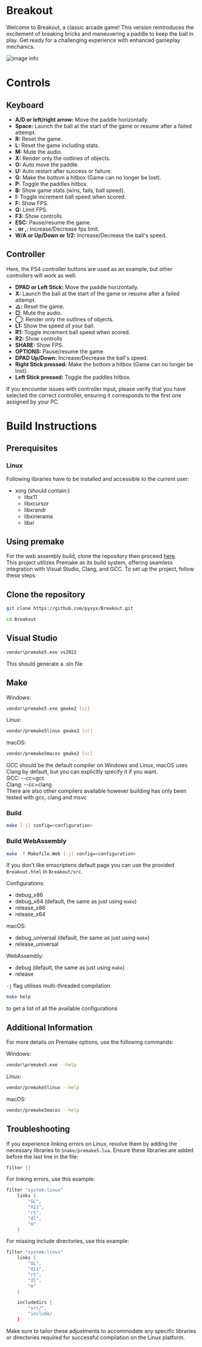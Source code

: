 # Breakout
Welcome to Breakout, a classic arcade game! This version reintroduces the excitement of breaking bricks and maneuvering a paddle to keep the ball in play. Get ready for a challenging experience with enhanced gameplay mechanics.

![image info](./docs/preview.png)

# Controls
## Keyboard
- **A/D or left/right arrow:** Move the paddle horizontally.
- **Space:** Launch the ball at the start of the game or resume after a failed attempt.
- **R:** Reset the game.
- **L:** Reset the game including stats.
- **M:** Mute the audio.
- **X:** Render only the outlines of objects.
- **O:** Auto move the paddle.
- **U:** Auto restart after success or failure.
- **G:** Make the bottom a hitbox (Game can no longer be lost).
- **P:** Toggle the paddles hitbox.
- **B:** Show game stats (wins, fails, ball speed).
- **I:** Toggle increment ball speed when scored.
- **F:** Show FPS.
- **Q:** Limit FPS.
- **F3:** Show controlls
- **ESC:** Pause/resume the game.
- **. or ,:** Increase/Decrease fps limit.
- **W/A or Up/Down or 1/2:** Increase/Decrease the ball's speed.

## Controller
Here, the PS4 controller buttons are used as an example, but other controllers will work as well:
- **DPAD or Left Stick:** Move the paddle horizontally.
- **X:** Launch the ball at the start of the game or resume after a failed attempt.
- **△:** Reset the game.
- **□**: Mute the audio.
- **◯**: Render only the outlines of objects.
- **L1:** Show the speed of your ball.
- **R1:** Toggle increment ball speed when scored.
- **R2:** Show controlls
- **SHARE:** Show FPS.
- **OPTIONS:** Pause/resume the game.
- **DPAD Up/Down:**  Increase/Decrease the ball's speed.
- **Right Stick pressed:** Make the bottom a hitbox (Game can no longer be lost).
- **Left Stick pressed:** Toggle the paddles hitbox.

If you encounter issues with controller input, please verify that you have selected the correct controller, ensuring it corresponds to the first one assigned by your PC.

# Build Instructions
## Prerequisites
### Linux
Following libraries have to be installed and accessible to the current user:
- xorg (should contain:)
  - libx11
  - libxcursor
  - libxrandr
  - libxinerama
  - libxi

## Using premake
For the web assembly build, clone the repository then proceed [here](#build-webassembly).  
This project utilizes Premake as its build system, offering seamless integration with Visual Studio, Clang, and GCC. To set up the project, follow these steps:

## Clone the repository

``` bash
git clone https://github.com/pyvyx/Breakout.git
```
``` bash
cd Breakout
```

## Visual Studio

``` bash
vendor\premake5.exe vs2022
```
This should generate a .sln file

## Make

Windows:
``` bash
vendor\premake5.exe gmake2 [cc]
```

Linux:
``` bash
vendor/premake5linux gmake2 [cc]
```

macOS:
``` bash
vendor/premake5macos gmake2 [cc]
```

GCC should be the default compiler on Windows and Linux, macOS uses Clang by default, but you can explicitly specify it if you want.  
GCC:   --cc=gcc  
Clang: --cc=clang  
There are also other compilers available however building has only been tested with gcc, clang and msvc

### Build

``` bash
make [-j] config=<configuration>
```

### Build WebAssembly
``` bash
make -f Makefile.Web [-j] config=<configuration>
```
If you don't like emscriptens default page you can use the provided `Breakout.html` in `Breakout/src`.

Configurations:
 - debug_x86
 - debug_x64 (default, the same as just using `make`)
 - release_x86
 - release_x64

macOS:
 - debug_universal (default, the same as just using `make`)
 - release_universal

WebAssembly:
 - debug (default, the same as just using `make`)
 - release

`-j` flag utilises multi-threaded compilation

``` bash
make help
```
to get a list of all the available configurations

## Additional Information
For more details on Premake options, use the following commands:

Windows:
``` bash
vendor\premake5.exe --help
```

Linux:
``` bash
vendor/premake5linux --help
```

macOS:
``` bash
vendor/premake5macos --help
```

## Troubleshooting
If you experience linking errors on Linux, resolve them by adding the necessary libraries to `Snake/premake5.lua`. Ensure these libraries are added before the last line in the file:

``` lua
filter {}
```

For linking errors, use this example:
``` lua
filter "system:linux"
    links {
        "GL",
        "X11",
        "rt",
        "dl",
        "m"
    }
```

For missing include directories, use this example:
``` lua
filter "system:linux"
    links {
        "GL",
        "X11",
        "rt",
        "dl",
        "m"
    }

    includedirs {
        "src/",
        "include/
    }
```

Make sure to tailor these adjustments to accommodate any specific libraries or directories required for successful compilation on the Linux platform.